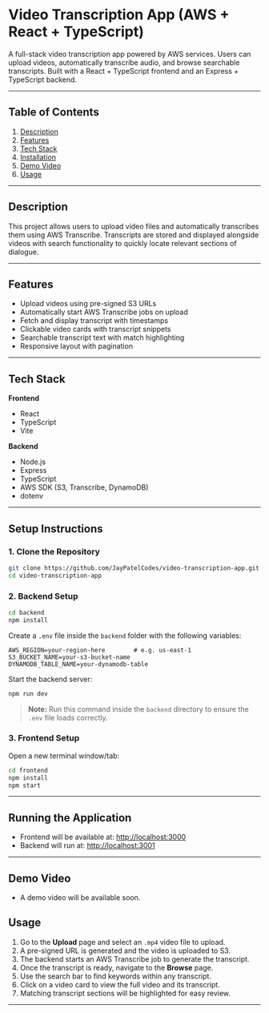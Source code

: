 # Video Transcription App (AWS + React + TypeScript)

A full-stack video transcription app powered by AWS services. Users can upload videos, automatically transcribe audio, and browse searchable transcripts. Built with a React + TypeScript frontend and an Express + TypeScript backend.

---

## Table of Contents

1. [Description](#description)  
2. [Features](#features)  
3. [Tech Stack](#tech-stack)  
4. [Installation](#installation) 
5. [Demo Video](#demo-video) 
6. [Usage](#usage)

---

## Description

This project allows users to upload video files and automatically transcribes them using AWS Transcribe. Transcripts are stored and displayed alongside videos with search functionality to quickly locate relevant sections of dialogue.

---

## Features

- Upload videos using pre-signed S3 URLs  
- Automatically start AWS Transcribe jobs on upload  
- Fetch and display transcript with timestamps  
- Clickable video cards with transcript snippets  
- Searchable transcript text with match highlighting  
- Responsive layout with pagination

---

## Tech Stack

**Frontend**
- React  
- TypeScript  
- Vite

**Backend**
- Node.js  
- Express  
- TypeScript  
- AWS SDK (S3, Transcribe, DynamoDB)  
- dotenv  

---

## Setup Instructions

### 1. Clone the Repository

```bash
git clone https://github.com/JayPatelCodes/video-transcription-app.git
cd video-transcription-app
```

### 2. Backend Setup

```bash
cd backend
npm install
```

Create a `.env` file inside the `backend` folder with the following variables:

```env
AWS_REGION=your-region-here        # e.g. us-east-1
S3_BUCKET_NAME=your-s3-bucket-name
DYNAMODB_TABLE_NAME=your-dynamodb-table
```

Start the backend server:

```bash
npm run dev
```

> **Note:** Run this command inside the `backend` directory to ensure the `.env` file loads correctly.

### 3. Frontend Setup

Open a new terminal window/tab:

```bash
cd frontend
npm install
npm start
```

---

## Running the Application

- Frontend will be available at: [http://localhost:3000](http://localhost:3000)
- Backend will run at: [http://localhost:3001](http://localhost:3001)

---

## Demo Video

- A demo video will be available soon.

## Usage

1. Go to the **Upload** page and select an `.mp4` video file to upload.
2. A pre-signed URL is generated and the video is uploaded to S3.
3. The backend starts an AWS Transcribe job to generate the transcript.
4. Once the transcript is ready, navigate to the **Browse** page.
5. Use the search bar to find keywords within any transcript.
6. Click on a video card to view the full video and its transcript.
7. Matching transcript sections will be highlighted for easy review.

---